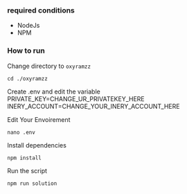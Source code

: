 ### required conditions

- NodeJs
- NPM



### How to run

Change directory to ```oxyramzz```

```shell
cd ./oxyramzz
```

Create .env and edit the variable
PRIVATE_KEY=CHANGE_UR_PRIVATEKEY_HERE
INERY_ACCOUNT=CHANGE_YOUR_INERY_ACCOUNT_HERE

Edit Your Envoirement
```shell
nano .env
```

Install dependencies

```shell
npm install
```

Run the script

```
npm run solution
```
